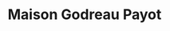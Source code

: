 ---
title: "Maison Godreau Payot"
url: /bourg-saint-maurice/maison-godreau-payot/
shop: boucherie
---
